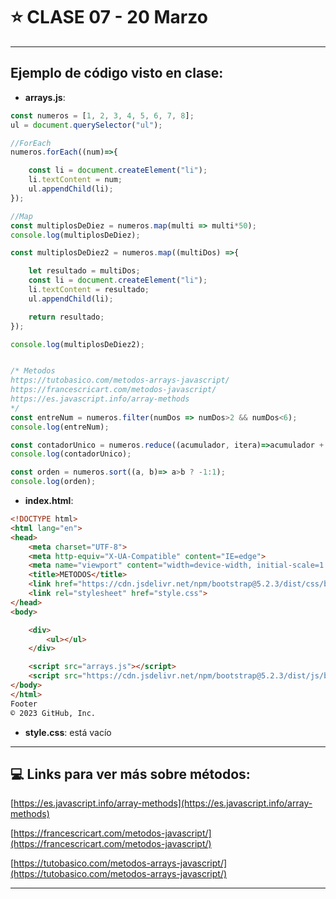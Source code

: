 # :star: CLASE 07 - 20 Marzo

---

## Ejemplo de código visto en clase:

- **arrays.js**:
```JavaScript
const numeros = [1, 2, 3, 4, 5, 6, 7, 8];
ul = document.querySelector("ul");

//ForEach
numeros.forEach((num)=>{

    const li = document.createElement("li");
    li.textContent = num;
    ul.appendChild(li);
});

//Map
const multiplosDeDiez = numeros.map(multi => multi*50);
console.log(multiplosDeDiez);

const multiplosDeDiez2 = numeros.map((multiDos) =>{

    let resultado = multiDos;
    const li = document.createElement("li");
    li.textContent = resultado;
    ul.appendChild(li);

    return resultado;
});

console.log(multiplosDeDiez2);


/* Metodos
https://tutobasico.com/metodos-arrays-javascript/
https://francescricart.com/metodos-javascript/
https://es.javascript.info/array-methods
*/ 
const entreNum = numeros.filter(numDos => numDos>2 && numDos<6);
console.log(entreNum);

const contadorUnico = numeros.reduce((acumulador, itera)=>acumulador + itera);
console.log(contadorUnico);

const orden = numeros.sort((a, b)=> a>b ? -1:1);
console.log(orden);
```

- **index.html**:
```HTML
<!DOCTYPE html>
<html lang="en">
<head>
    <meta charset="UTF-8">
    <meta http-equiv="X-UA-Compatible" content="IE=edge">
    <meta name="viewport" content="width=device-width, initial-scale=1.0">
    <title>METODOS</title>
    <link href="https://cdn.jsdelivr.net/npm/bootstrap@5.2.3/dist/css/bootstrap.min.css" rel="stylesheet" integrity="sha384-rbsA2VBKQhggwzxH7pPCaAqO46MgnOM80zW1RWuH61DGLwZJEdK2Kadq2F9CUG65" crossorigin="anonymous">
    <link rel="stylesheet" href="style.css">
</head>
<body>

    <div>
        <ul></ul>
    </div>

    <script src="arrays.js"></script>
    <script src="https://cdn.jsdelivr.net/npm/bootstrap@5.2.3/dist/js/bootstrap.bundle.min.js" integrity="sha384-kenU1KFdBIe4zVF0s0G1M5b4hcpxyD9F7jL+jjXkk+Q2h455rYXK/7HAuoJl+0I4" crossorigin="anonymous"></script>
</body>
</html>
Footer
© 2023 GitHub, Inc.
```

- **style.css**: está vacío


---

## :computer: Links para ver más sobre métodos:

[https://es.javascript.info/array-methods](https://es.javascript.info/array-methods)

[https://francescricart.com/metodos-javascript/](https://francescricart.com/metodos-javascript/)

[https://tutobasico.com/metodos-arrays-javascript/](https://tutobasico.com/metodos-arrays-javascript/)

---
